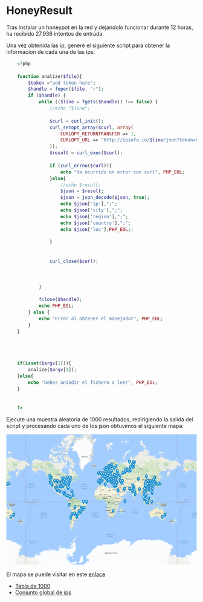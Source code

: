 # HoneyResult

Tras instalar un honeypot en la red y dejandolo funcionar durante 12 horas, ha recibido 27.936 intentos de entrada.

Una vez obtenida las ip, generé el siguiente script para obtener la informacion de cada una de las ips:

```php
	<?php 

	function analize($file){
		$token ="add token here";
		$handle = fopen($file, "r");
		if ($handle) {
		    while (($line = fgets($handle)) !== false) {
		        //echo "$line";

		        $curl = curl_init();
				curl_setopt_array($curl, array(
		    		CURLOPT_RETURNTRANSFER => 1,
		    		CURLOPT_URL => "http://ipinfo.io/$line/json?token=$token",
				));
				$result = curl_exec($curl);

				if (curl_errno($curl)){ 
	   				echo "Ha ocurrido un error con curl", PHP_EOL;
				}else{
					//echo $result;
					$json = $result;
					$json = json_decode($json, true);
					echo $json['ip'],";";
					echo $json['city'],";";
					echo $json['region'],";";
					echo $json['country'],";";
					echo $json['loc'],PHP_EOL;;

				}


				curl_close($curl);



		    }

		    fclose($handle);
		    echo PHP_EOL;
		} else {
	    	echo "Error al obtener el manejador", PHP_EOL;
		} 
	}




	if(isset($argv[1])){
		analize($argv[1]);
	}else{
		echo "Debes aniadir el fichero a leer", PHP_EOL;
	}


	?> 
 ```



Ejecute una muestra aleatoria de 1000 resultados, redirigiendo la salida del script y procesando cada uno de los json obtuvimos el siguiente mapa:

![Mapa de ataque](img/mapimage.png)

El mapa se puede visitar en este [enlace](https://drive.google.com/open?id=1x3u8aQ7zDJLjcv6KsoDhqRmmMNs&usp=sharing)

* [Tabla de  1000](tabla.md)
* [Conjunto global de ips](ip.md)